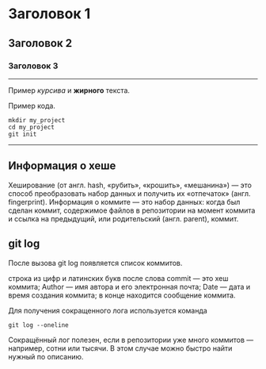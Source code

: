 # Заголовок 1

## Заголовок 2

### Заголовок 3

---

Пример _курсива_ и **жирного** текста.

Пример кода.
```
mkdir my_project
cd my_project
git init
```

---

## Информация о хеше

Хеширование (от англ. hash, «рубить», «крошить», «мешанина») — это способ преобразовать набор данных и получить их «отпечаток» (англ. fingerprint).
Информация о коммите — это набор данных: когда был сделан коммит, содержимое файлов в репозитории на момент коммита и ссылка на предыдущий, или родительский (англ. parent), коммит.


## git log

После вызова git log появляется список коммитов.

строка из цифр и латинских букв после слова commit — это хеш коммита;
Author — имя автора и его электронная почта;
Date — дата и время создания коммита;
в конце находится сообщение коммита.

Для получения сокращенного лога используется команда

```
git log --oneline
```

Сокращённый лог полезен, если в репозитории уже много коммитов — например, сотни или тысячи. В этом случае можно быстро найти нужный по описанию.
